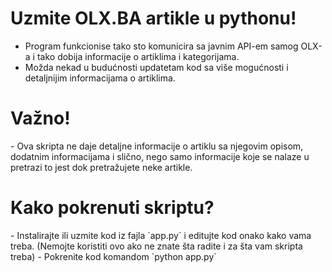 <h1>Uzmite OLX.BA artikle u pythonu!</h1>

- Program funkcionise tako sto komunicira sa javnim API-em samog OLX-a i tako dobija informacije o artiklima i kategorijama. 
- Možda nekad u budućnosti updatetam kod sa više mogućnosti i detaljnijim informacijama o artiklima.

<h1>Važno!</h1>
- Ova skripta ne daje detaljne informacije o artiklu sa njegovim opisom, dodatnim informacijama i slično, nego samo informacije koje se nalaze u pretrazi to jest dok pretražujete neke artikle.

<h1>Kako pokrenuti skriptu?</h1>
- Instalirajte ili uzmite kod iz fajla `app.py` i editujte kod onako kako vama treba. (Nemojte koristiti ovo ako ne znate šta radite i za šta vam skripta treba)
- Pokrenite kod komandom `python app.py`
